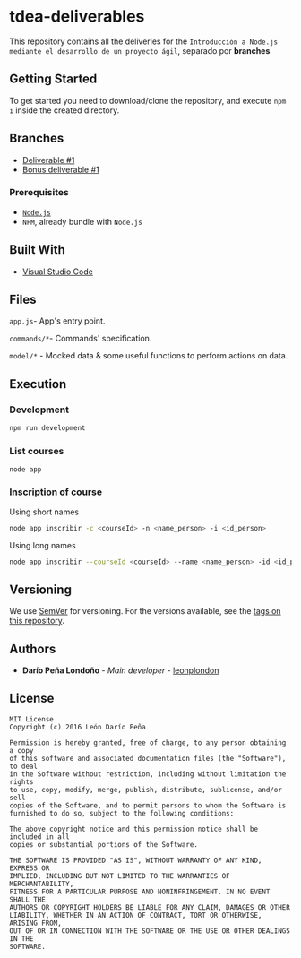 # tdea-deliverables

This repository contains all the deliveries for the `Introducción a Node.js mediante el desarrollo de un proyecto ágil`, separado por **branches**

## Getting Started

To get started you need to download/clone the repository, and execute `npm i` inside the created directory.

## Branches

* [Deliverable #1](https://github.com/leonplondon/tdea-deliverables/tree/deliverable%231)
* [Bonus deliverable #1](https://github.com/leonplondon/tdea-deliverables/tree/deliverable%231-bonus%231)

### Prerequisites

* [`Node.js`](https://nodejs.org/es/)
* `NPM`, already bundle with `Node.js` 

## Built With

* [Visual Studio Code](https://code.visualstudio.com/)

## Files

`app.js`- App's entry point.

`commands/*`- Commands' specification.

`model/*` - Mocked data & some useful functions to perform actions on data.

## Execution

### Development
```sh
npm run development
```

### List courses
```
node app
```

### Inscription of course
Using short names
```sh
node app inscribir -c <courseId> -n <name_person> -i <id_person>
```

Using long names
```sh
node app inscribir --courseId <courseId> --name <name_person> -id <id_person>
```

## Versioning

We use [SemVer](http://semver.org/) for versioning. For the versions available, see the [tags on this repository](https://github.com/leonplondon/tdea-deliverables/tags). 

## Authors

* **Darío Peña Londoño** - *Main developer* - [leonplondon](https://github.com/leonplondon)

## License

```
MIT License
Copyright (c) 2016 León Darío Peña

Permission is hereby granted, free of charge, to any person obtaining a copy
of this software and associated documentation files (the "Software"), to deal
in the Software without restriction, including without limitation the rights
to use, copy, modify, merge, publish, distribute, sublicense, and/or sell
copies of the Software, and to permit persons to whom the Software is
furnished to do so, subject to the following conditions:

The above copyright notice and this permission notice shall be included in all
copies or substantial portions of the Software.

THE SOFTWARE IS PROVIDED "AS IS", WITHOUT WARRANTY OF ANY KIND, EXPRESS OR
IMPLIED, INCLUDING BUT NOT LIMITED TO THE WARRANTIES OF MERCHANTABILITY,
FITNESS FOR A PARTICULAR PURPOSE AND NONINFRINGEMENT. IN NO EVENT SHALL THE
AUTHORS OR COPYRIGHT HOLDERS BE LIABLE FOR ANY CLAIM, DAMAGES OR OTHER
LIABILITY, WHETHER IN AN ACTION OF CONTRACT, TORT OR OTHERWISE, ARISING FROM,
OUT OF OR IN CONNECTION WITH THE SOFTWARE OR THE USE OR OTHER DEALINGS IN THE
SOFTWARE.
```
